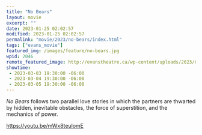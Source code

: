 ```yaml
---
title: "No Bears"
layout: movie
excerpt: ""
date: 2023-01-25 02:02:57
modified: 2023-01-25 02:02:57
permalink: "movie/2023/no-bears/index.html"
tags: ["evans_movie"]
featured_img: /images/feature/no-bears.jpg
wpid: 2046
remote_featured_image: http://evanstheatre.ca/wp-content/uploads/2023/01/no-bears.jpg
showtime: 
 - 2023-03-03 19:30:00 -06:00
 - 2023-03-04 19:30:00 -06:00
 - 2023-03-05 19:30:00 -06:00
---
```




*No Bears* follows two parallel love stories in which the partners are thwarted by hidden, inevitable obstacles, the force of superstition, and the mechanics of power.

https://youtu.be/mWx8teulomE
